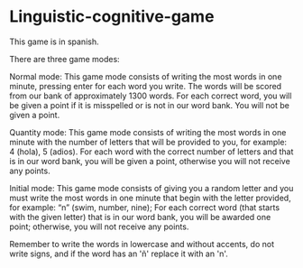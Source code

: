 # Linguistic-cognitive-game

This game is in spanish.

There are three game modes:

Normal mode:
This game mode consists of writing the most words in one minute, pressing enter for each word you write.
The words will be scored from our bank of approximately 1300 words.
For each correct word, you will be given a point if it is misspelled or is not in our word bank.
You will not be given a point.

Quantity mode:
This game mode consists of writing the most words in one minute with the number of letters that will be provided to you, for example: 4 (hola), 5 (adios). For each word with the correct number of letters and that is in our word bank, you will be given a point, otherwise you will not receive any points.

Initial mode:
This game mode consists of giving you a random letter and you must write the most words in one minute that begin with the letter provided, for example: “n” (swim, number, nine); For each correct word (that starts with the given letter) that is in our word bank, you will be awarded one point; otherwise, you will not receive any points.

Remember to write the words in lowercase and without accents, do not write signs, and if the word has an 'ñ' replace it
with an 'n'.
